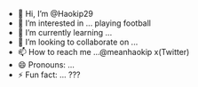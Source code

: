 - 👋 Hi, I’m @Haokip29
- 👀 I’m interested in ... playing football
- 🌱 I’m currently learning ... 
- 💞️ I’m looking to collaborate on ...
- 📫 How to reach me ...@meanhaokip x(Twitter) 
- 😄 Pronouns: ...
- ⚡ Fun fact: ... ??? 

<!---
Haokip29/Haokip29 is a ✨ special ✨ repository because its `README.md` (this file) appears on your GitHub profile.
You can click the Preview link to take a look at your changes.
--->
